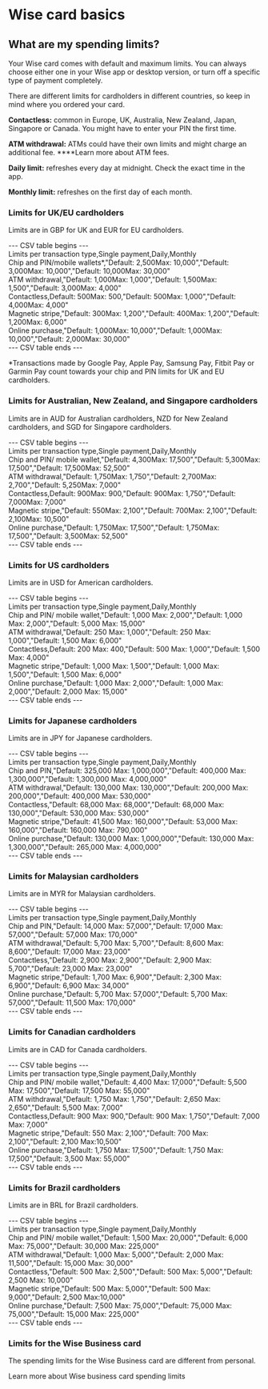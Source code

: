 # Wise card basics  
## What are my spending limits?  
Your Wise card comes with default and maximum limits. You can always choose either one in your Wise app or desktop version, or turn off a specific type of payment completely. 

There are different limits for cardholders in different countries, so keep in mind where you ordered your card.

 **Contactless:** common in Europe, UK, Australia, New Zealand, Japan, Singapore or Canada. You might have to enter your PIN the first time.

**ATM withdrawal:** ATMs could have their own limits and might charge an additional fee. ****Learn more about ATM fees. 

**Daily limit:** refreshes every day at midnight. Check the exact time in the app.

**Monthly limit:** refreshes on the first day of each month.

### Limits for UK/EU cardholders

Limits are in GBP for UK and EUR for EU cardholders. 


--- CSV table begins ---  
Limits per transaction type,Single payment,Daily,Monthly  
Chip and PIN/mobile wallets*,"Default: 2,500Max: 10,000","Default: 3,000Max: 10,000","Default: 10,000Max: 30,000"  
ATM withdrawal,"Default: 1,000Max: 1,000","Default: 1,500Max: 1,500","Default: 3,000Max: 4,000"  
Contactless,Default: 500Max: 500,"Default: 500Max: 1,000","Default: 4,000Max: 4,000"  
Magnetic stripe,"Default: 300Max: 1,200","Default: 400Max: 1,200","Default: 1,200Max: 6,000"  
Online purchase,"Default: 1,000Max: 10,000","Default: 1,000Max: 10,000","Default: 2,000Max: 30,000"  
--- CSV table ends ---  


*Transactions made by Google Pay, Apple Pay, Samsung Pay, Fitbit Pay or Garmin Pay count towards your chip and PIN limits for UK and EU cardholders.

### Limits for Australian, New Zealand, and Singapore cardholders

Limits are in AUD for Australian cardholders, NZD for New Zealand cardholders, and SGD for Singapore cardholders. 


--- CSV table begins ---  
Limits per transaction type,Single payment,Daily,Monthly  
Chip and PIN/ mobile wallet,"Default: 4,300Max: 17,500","Default: 5,300Max: 17,500","Default: 17,500Max: 52,500"  
ATM withdrawal,"Default: 1,750Max: 1,750","Default: 2,700Max: 2,700","Default: 5,250Max: 7,000"  
Contactless,Default: 900Max: 900,"Default: 900Max: 1,750","Default: 7,000Max: 7,000"  
Magnetic stripe,"Default: 550Max: 2,100","Default: 700Max: 2,100","Default: 2,100Max: 10,500"  
Online purchase,"Default: 1,750Max: 17,500","Default: 1,750Max: 17,500","Default: 3,500Max: 52,500"  
--- CSV table ends ---  


### Limits for US cardholders

Limits are in USD for American cardholders. 


--- CSV table begins ---  
Limits per transaction type,Single payment,Daily,Monthly  
Chip and PIN/ mobile wallet,"Default: 1,000 Max: 2,000","Default: 1,000 Max: 2,000","Default: 5,000 Max: 15,000"  
ATM withdrawal,"Default: 250 Max: 1,000","Default: 250 Max: 1,000","Default: 1,500 Max: 6,000"  
Contactless,Default: 200 Max: 400,"Default: 500 Max: 1,000","Default: 1,500 Max: 4,000"  
Magnetic stripe,"Default: 1,000 Max: 1,500","Default: 1,000 Max: 1,500","Default: 1,500 Max: 6,000"  
Online purchase,"Default: 1,000 Max: 2,000","Default: 1,000 Max: 2,000","Default: 2,000 Max: 15,000"  
--- CSV table ends ---  


### Limits for Japanese cardholders

Limits are in JPY for Japanese cardholders.


--- CSV table begins ---  
Limits per transaction type,Single payment,Daily,Monthly  
Chip and PIN,"Default: 325,000 Max: 1,000,000","Default: 400,000 Max: 1,300,000","Default: 1,300,000 Max: 4,000,000"  
ATM withdrawal,"Default: 130,000 Max: 130,000","Default: 200,000 Max: 200,000","Default: 400,000 Max: 530,000"  
Contactless,"Default: 68,000 Max: 68,000","Default: 68,000 Max: 130,000","Default: 530,000 Max: 530,000"  
Magnetic stripe,"Default: 41,500 Max: 160,000","Default: 53,000 Max: 160,000","Default: 160,000 Max: 790,000"  
Online purchase,"Default: 130,000 Max: 1,000,000","Default: 130,000 Max: 1,300,000","Default: 265,000 Max: 4,000,000"  
--- CSV table ends ---  


###  Limits for Malaysian cardholders

Limits are in MYR for Malaysian cardholders.


--- CSV table begins ---  
Limits per transaction type,Single payment,Daily,Monthly  
Chip and PIN,"Default: 14,000 Max: 57,000","Default: 17,000 Max: 57,000","Default: 57,000 Max: 170,000"  
ATM withdrawal,"Default: 5,700 Max: 5,700","Default: 8,600 Max: 8,600","Default: 17,000 Max: 23,000"  
Contactless,"Default: 2,900 Max: 2,900","Default: 2,900 Max: 5,700","Default: 23,000 Max: 23,000"  
Magnetic stripe,"Default: 1,700 Max: 6,900","Default: 2,300 Max: 6,900","Default: 6,900 Max: 34,000"  
Online purchase,"Default: 5,700 Max: 57,000","Default: 5,700 Max: 57,000","Default: 11,500 Max: 170,000"  
--- CSV table ends ---  


### Limits for Canadian cardholders

Limits are in CAD for Canada cardholders.


--- CSV table begins ---  
Limits per transaction type,Single payment,Daily,Monthly  
Chip and PIN/ mobile wallet,"Default: 4,400 Max: 17,000","Default: 5,500 Max: 17,500","Default: 17,500 Max: 55,000"  
ATM withdrawal,"Default: 1,750 Max: 1,750","Default: 2,650 Max: 2,650","Default: 5,500 Max: 7,000"  
Contactless,Default: 900 Max: 900,"Default: 900 Max: 1,750","Default: 7,000 Max: 7,000"  
Magnetic stripe,"Default: 550 Max: 2,100","Default: 700 Max: 2,100","Default: 2,100 Max:10,500"  
Online purchase,"Default: 1,750 Max: 17,500","Default: 1,750 Max: 17,500","Default: 3,500 Max: 55,000"  
--- CSV table ends ---  


### Limits for Brazil cardholders

Limits are in BRL for Brazil cardholders.


--- CSV table begins ---  
Limits per transaction type,Single payment,Daily,Monthly  
Chip and PIN/ mobile wallet,"Default: 1,500 Max: 20,000","Default: 6,000 Max: 75,000","Default: 30,000 Max: 225,000"  
ATM withdrawal,"Default: 1,000 Max: 5,000","Default: 2,000 Max: 11,500","Default: 15,000 Max: 30,000"  
Contactless,"Default: 500 Max: 2,500","Default: 500 Max: 5,000","Default: 2,500 Max: 10,000"  
Magnetic stripe,"Default: 500 Max: 5,000","Default: 500 Max: 9,000","Default: 2,500 Max:10,000"  
Online purchase,"Default: 7,500 Max: 75,000","Default: 75,000 Max: 75,000","Default: 15,000 Max: 225,000"  
--- CSV table ends ---  


### Limits for the Wise Business card

The spending limits for the Wise Business card are different from personal. 

Learn more about Wise business card spending limits